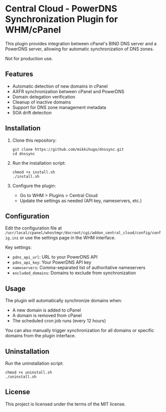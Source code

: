 # Central Cloud - PowerDNS Synchronization Plugin for WHM/cPanel

This plugin provides integration between cPanel's BIND DNS server and a PowerDNS server, allowing for automatic synchronization of DNS zones.

Not for production use.

## Features

- Automatic detection of new domains in cPanel
- AXFR synchronization between cPanel and PowerDNS
- Domain delegation verification
- Cleanup of inactive domains
- Support for DNS zone management metadata
- SOA drift detection

## Installation

1. Clone this repository:
   ```
   git clone https://github.com/mikkihugo/dnssync.git
   cd dnssync
   ```

2. Run the installation script:
   ```
   chmod +x install.sh
   ./install.sh
   ```

3. Configure the plugin:
   - Go to WHM > Plugins > Central Cloud
   - Update the settings as needed (API key, nameservers, etc.)

## Configuration

Edit the configuration file at `/usr/local/cpanel/whostmgr/docroot/cgi/addon_central_cloud/config/config.ini` or use the settings page in the WHM interface.

Key settings:
- `pdns_api_url`: URL to your PowerDNS API
- `pdns_api_key`: Your PowerDNS API key
- `nameservers`: Comma-separated list of authoritative nameservers
- `excluded_domains`: Domains to exclude from synchronization

## Usage

The plugin will automatically synchronize domains when:
- A new domain is added to cPanel
- A domain is removed from cPanel
- The scheduled cron job runs (every 12 hours)

You can also manually trigger synchronization for all domains or specific domains from the plugin interface.

## Uninstallation

Run the uninstallation script:
```
chmod +x uninstall.sh
./uninstall.sh
```

## License

This project is licensed under the terms of the MIT license.
